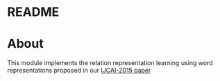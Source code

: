 # README #

# About #
This module implements the relation representation learning using word representations proposed in our [IJCAI-2015 paper](http://cgi.csc.liv.ac.uk/~danushka/papers/IJCAI_2015.pdf)

